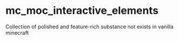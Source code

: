 # mc_moc_interactive_elements
Collection of polished and feature-rich substance not exists in vanilla minecraft
